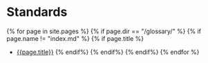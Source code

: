 # Standards

{% for page in site.pages %}
  {% if page.dir == "/glossary/" %}
    {% if page.name != "index.md" %}
      {% if page.title %}
* [{{page.title}}]({{page.path}})
      {% endif%}
    {% endif%}
  {% endif%}
{% endfor %}
